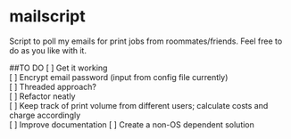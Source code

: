 mailscript
==========

Script to poll my emails for print jobs from roommates/friends. Feel free to do as you like with it.  

##TO DO
[ ] Get it working  
[ ] Encrypt email password (input from config file currently)   
[ ] Threaded approach?  
[ ] Refactor neatly  
[ ] Keep track of print volume from different users; calculate costs and charge accordingly  
[ ] Improve documentation
[ ] Create a non-OS dependent solution
